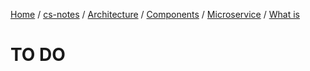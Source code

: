 [Home](https://mengxianbin.github.io) /
[cs-notes](https://mengxianbin.github.io/cs-notes/site) /
[Architecture](https://mengxianbin.github.io/cs-notes/site/Architecture) /
[Components](https://mengxianbin.github.io/cs-notes/site/Architecture/Components) /
[Microservice](https://mengxianbin.github.io/cs-notes/site/Architecture/Components/Microservice) /
[What is](https://mengxianbin.github.io/cs-notes/site/Architecture/Components/Microservice/What%20is)

# TO DO
